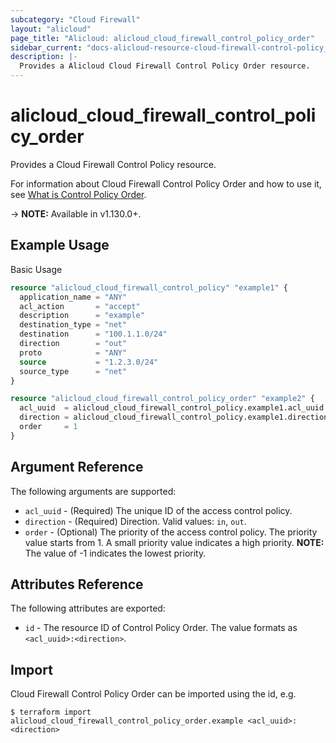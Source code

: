 ```yaml
---
subcategory: "Cloud Firewall"
layout: "alicloud"
page_title: "Alicloud: alicloud_cloud_firewall_control_policy_order"
sidebar_current: "docs-alicloud-resource-cloud-firewall-control-policy_order"
description: |-
  Provides a Alicloud Cloud Firewall Control Policy Order resource.
---
```


# alicloud\_cloud\_firewall\_control\_policy\_order

Provides a Cloud Firewall Control Policy resource.

For information about Cloud Firewall Control Policy Order and how to use it, see [What is Control Policy Order](https://www.alibabacloud.com/help/doc-detail/138867.htm).

-> **NOTE:** Available in v1.130.0+.

## Example Usage

Basic Usage

```terraform
resource "alicloud_cloud_firewall_control_policy" "example1" {
  application_name = "ANY"
  acl_action       = "accept"
  description      = "example"
  destination_type = "net"
  destination      = "100.1.1.0/24"
  direction        = "out"
  proto            = "ANY"
  source           = "1.2.3.0/24"
  source_type      = "net"
}

resource "alicloud_cloud_firewall_control_policy_order" "example2" {
  acl_uuid  = alicloud_cloud_firewall_control_policy.example1.acl_uuid
  direction = alicloud_cloud_firewall_control_policy.example1.direction
  order     = 1
}

```

## Argument Reference

The following arguments are supported:


* `acl_uuid` - (Required) The unique ID of the access control policy.
* `direction` - (Required) Direction. Valid values: `in`, `out`.
* `order` - (Optional) The priority of the access control policy. The priority value starts from 1. A small priority value indicates a high priority. **NOTE:** The value of -1 indicates the lowest priority.

## Attributes Reference

The following attributes are exported:

* `id` - The resource ID of Control Policy Order. The value formats as `<acl_uuid>:<direction>`.

## Import

Cloud Firewall Control Policy Order can be imported using the id, e.g.

```
$ terraform import alicloud_cloud_firewall_control_policy_order.example <acl_uuid>:<direction>
```
